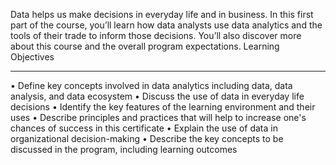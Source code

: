 Data helps us make decisions in everyday life and in business. In this first part of the course, you’ll learn how data analysts use data analytics and the tools of their trade to inform those decisions. You’ll also discover more about this course and the overall program expectations.
Learning Objectives
________________________________________
•	Define key concepts involved in data analytics including data, data analysis, and data ecosystem
•	Discuss the use of data in everyday life decisions
•	Identify the key features of the learning environment and their uses
•	Describe principles and practices that will help to increase one's chances of success in this certificate
•	Explain the use of data in organizational decision-making
•	Describe the key concepts to be discussed in the program, including learning outcomes

